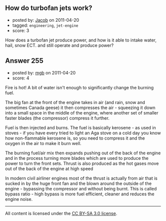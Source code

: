 ## How do turbofan jets work?

- posted by: [Jacob](https://stackexchange.com/users/-1/28-jacob) on 2011-04-20
- tagged: `engineering`, `jet-engine`
- score: 3

How does a turbofan jet produce power, and how is it able to intake water, hail, snow ECT. and still operate and produce power?


## Answer 255

- posted by: [mgb](https://stackexchange.com/users/-1/15-mgb) on 2011-04-20
- score: 4

Fire is hot! A bit of water isn't enough to significantly change the burning fuel.

The big fan at the front of the engine takes in air (and rain, snow and sometimes Canada geese) it then compresses the air - squeezing it down into a small space in the middle of the engine, where another set of smaller faster blades (the compressor) compress it further.

Fuel is then injected and burns. The fuel is basically kerosene - as used in stoves - if you have every tried to light an Aga stove on a cold day you know how non-flammable kerosene is, so you need to compress it and the oxygen in the air to make it burn well.

The burning fuel/air mix then expands pushing out of the back of the engine and in the process turning more blades which are used to produce the power to turn the front sets. Thrust is also produced as the hot gases move out of the back of the engine at high speed

In modern civil airliner engines most of the thrust is actually from air that is sucked in by the huge front fan and the blown around the outside of the engine - bypassing the compressor and without being burnt. This is called bypass ratio - high bypass is more fuel efficient, cleaner and reduces the engine noise.






---

All content is licensed under the [CC BY-SA 3.0 license](https://creativecommons.org/licenses/by-sa/3.0/).
